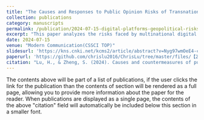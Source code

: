 ```yaml
---
title: "The Causes and Responses to Public Opinion Risks of Transnational Digital Platforms in Information Geopolitical Conflicts"
collection: publications
category: manuscripts
permalink: /publication/2024-07-15-digital-platforms-geopolitical-risks
excerpt: "This paper analyzes the risks faced by multinational digital platforms, using TikTok's international sanctions as a case to illustrate geopolitical challenges and risk management strategies."
date: 2024-07-15
venue: "Modern Communication(CSSCI TOP)"
slidesurl: 'https://kns.cnki.net/kcms2/article/abstract?v=Nyg97wmOeE4-cDvw5BimWl8z-uHsXnYYduQFf1lv-XF00svnpuw8TnotkWktLr7pT46MFnMWHEA9kL4zz-ge2YS6pym78AQpOr0Pd_bHtKKsrodxm28J4o5_597bFDutTND6jxRIgOPyRSrAxfVQ-_Q-mr62SUS_yJv-C9udo1Y1xuMoIrcmef-l3Hd3ATlR&uniplatform=NZKPT&language=CHS'
paperurl: 'https://github.com/chrislu2016/ChrisLu/tree/master/files/【2024】【现代传播】信息地缘政治博弈中跨国数字平台舆论风险的成因与应对-陆泓承.pdf'
citation: "Lu, H., & Zheng, S. (2024). Causes and countermeasures of public opinion risks faced by multinational digital platforms in information geopolitics: A case study of multiple international sanctions against TikTok. Modern Communication, (07), 59-66."
---
```



The contents above will be part of a list of publications, if the user clicks the link for the publication than the contents of section will be rendered as a full page, allowing you to provide more information about the paper for the reader. When publications are displayed as a single page, the contents of the above "citation" field will automatically be included below this section in a smaller font.
